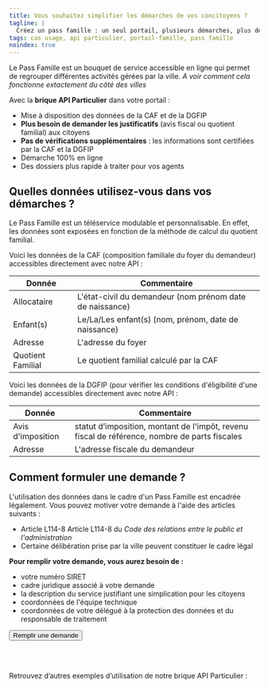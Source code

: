 ```yaml
---
title: Vous souhaitez simplifier les démarches de vos concitoyens ?
tagline: |
  Créez un pass famille : un seul portail, plusieurs démarches, plus de justificatifs papier.
tags: cas usage, api particulier, portail-famille, pass famille
noindex: true
---
```


Le Pass Famille est un bouquet de service accessible en ligne qui permet de regrouper différentes activités gérées par la ville.
_A voir comment cela fonctionne extactement du côté des villes_

Avec la **brique API Particulier** dans votre portail :

- Mise à disposition des données de la CAF et de la DGFIP
- **Plus besoin de demander les justificatifs** (avis fiscal ou quotient familial) aux citoyens
- **Pas de vérifications supplémentaires** : les informations sont certifiées par la CAF et la DGFIP
- Démarche 100% en ligne
- Des dossiers plus rapide à traiter pour vos agents

## Quelles données utilisez-vous dans vos démarches ?

Le Pass Famille est un téléservice modulable et personnalisable. En effet, les données sont exposées en fonction de la méthode de calcul du quotient familial.

Voici les données de la CAF (composition familiale du foyer du demandeur) accessibles directement avec notre API :

| Donnée            | Commentaire                                              |
| ----------------- | -------------------------------------------------------- |
| Allocataire       | L'état-civil du demandeur (nom prénom date de naissance) |
| Enfant(s)         | Le/La/Les enfant(s) (nom, prénom, date de naissance)     |
| Adresse           | L'adresse du foyer                                       |
| Quotient Familial | Le quotient familial calculé par la CAF                  |

Voici les données de la DGFIP (pour vérifier les conditions d'éligibilité d'une demande) accessibles directement avec notre API :

| Donnée            | Commentaire                                                                                   |
| ----------------- | --------------------------------------------------------------------------------------------- |
| Avis d'imposition | statut d’imposition, montant de l'impôt, revenu fiscal de référence, nombre de parts fiscales |
| Adresse           | L'adresse fiscale du demandeur                                                                |

## Comment formuler une demande ?

L'utilisation des données dans le cadre d'un Pass Famille est encadrée légalement. Vous pouvez motiver votre demande à l'aide des articles suivants :

- Article L114-8 <External href="https://www.legifrance.gouv.fr/affichCodeArticle.do?idArticle=LEGIARTI000033219997&cidTexte=LEGITEXT000031366350&dateTexte=20161009"> Article L114-8 </External> du _Code des relations entre le public et l'administration_
- Certaine délibération prise par la ville peuvent constituer le cadre légal

**Pour remplir votre demande, vous aurez besoin de :**

- votre numéro SIRET
- cadre juridique associé à votre demande
- la description du service justifiant une simplication pour les citoyens
- coordonnées de l'équipe technique
- coordonnées de votre délégué à la protection des données et du responsable de traitement

<Button href="https://signup.api.gouv.fr/api-particulier">Remplir une demande</Button>

<!-- ## Ils l'ont fait

Témoignage :

- Brest Metropole
- Commune de Nîmes
- Commune de Metz -->

<br/>
<br/>

Retrouvez d’autres exemples d’utilisation de notre brique API Particulier :

<Grid>
  <RichLink title="Tarifications de la restauration scolaire" href="/guide/portail-famille-tarif-restauration-scolaire" />
  <RichLink title="Tarification des activités périscolaires et municipales" href="/guide/portail-famille-tarif-activite-periscolaire" />
  <RichLink title="Dématérialisation des inscriptions à la crèche, à la garderie ..." href="/guide/portail-famille-petite-enfance" />
</Grid>
